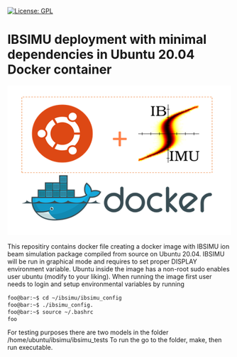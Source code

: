 [![License: GPL](https://img.shields.io/badge/License-GPL-yellow.svg)](https://opensource.org/licenses/GPL-3.0)

# IBSIMU deployment with minimal dependencies in Ubuntu 20.04 Docker container

![kdpv](kdpv.png)

This repositiry contains docker file creating a docker image with IBSIMU ion beam simulation package compiled from source on Ubuntu 20.04. IBSIMU will be run in graphical mode and requires to set proper DISPLAY environment variable.
Ubuntu inside the image has a non-root sudo enables user ubuntu (modify to your liking).
When running the image first user needs to login and setup environmental variables by running

```console
foo@bar:~$ cd ~/ibsimu/ibsimu_config
foo@bar:~$ ./ibsimu_config.
foo@bar:~$ source ~/.bashrc
foo
```


For testing purposes there are two models in the folder /home/ubuntu/ibsimu/ibsimu_tests
To run the go to the folder, make, then run executable. 
